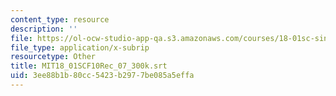 ```yaml
---
content_type: resource
description: ''
file: https://ol-ocw-studio-app-qa.s3.amazonaws.com/courses/18-01sc-single-variable-calculus-fall-2010/3ee88b1b80cc5423b2977be085a5effa_MIT18_01SCF10Rec_07_300k.vtt
file_type: application/x-subrip
resourcetype: Other
title: MIT18_01SCF10Rec_07_300k.srt
uid: 3ee88b1b-80cc-5423-b297-7be085a5effa
---
```

